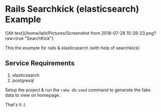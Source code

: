 # Rails Searchkick (elasticsearch) Example

![Alt text](/home/lalit/Pictures/Screenshot from 2018-07-28 15-28-23.png?raw=true "SearchKick")

This the example for rails & elasticsearch (with help of searchkick)

## Service Requirements
1. elasticsearch
2. postgresql

Setup the project & run the `rake db:seed` command to generate the fake data to view on homepage.

That's it :)
